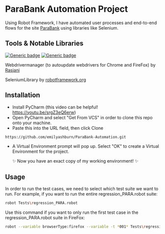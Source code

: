 # ParaBank Automation Project

Using Robot Framework, I have automated user processes and end-to-end flows for the site [ParaBank](https://parabank.parasoft.com/parabank/index.htm) using libraries like Selenium.

## Tools & Notable Libraries

[![Generic badge](https://img.shields.io/badge/Python-3.10.10-<COLOR>.svg)](https://shields.io/)
[![Generic badge](https://img.shields.io/badge/RobotFramework-6.0.2-<COLOR>.svg)](https://shields.io/)

Webdrivermanager (to autoupdate webdrivers for Chrome and FireFox) by [Rasjani](https://github.com/MarketSquare/webdrivermanager)

SeleniumLibrary by [robotframework.org](https://robotframework.org/SeleniumLibrary/SeleniumLibrary.html)


## Installation
- Install PyCharm (this video can be helpful! https://youtu.be/srgZ3eQ6erw)
- Open PyCharm and select "Get From VCS" in order to clone this repo onto your machine.
- Paste this into the URL field, then click Clone
```bash
https://github.com/emilyashburn/ParaBank-Automation.git
```
- A Virtual Environment prompt will pop up. Select "OK" to create a Virtual Environment for the project.

  ✨ Now you have an exact copy of my working environment! ✨



## Usage
In order to run the test cases, we need to select which test suite we want to run. For example, if you want to run the entire regression_PARA.robot suite:
```bash
robot Tests\regression_PARA.robot
```
Use this command if you want to only run the first test case in the regression_PARA.robot suite in FireFox:
```bash
robot --variable browserType:firefox --variable -t *001* Tests\regression_PARA.robot
```
